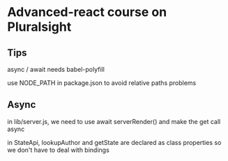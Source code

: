 # Advanced-react course on Pluralsight

## Tips

async / await needs babel-polyfill

use NODE_PATH in package.json to avoid relative paths problems

## Async

in lib/server.js, we need to use await serverRender() and make the get call async

in StateApi, lookupAuthor and getState are declared as class properties so we don't have to deal with bindings
